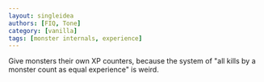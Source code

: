 ```yaml
---
layout: singleidea
authors: [FIQ, Tone]
category: [vanilla]
tags: [monster internals, experience]
---
```

Give monsters their own XP counters, because the system of "all kills by a monster count as equal experience" is weird.
